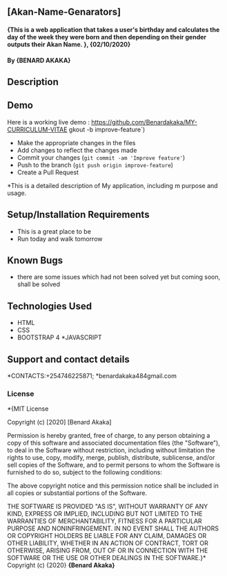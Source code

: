## [Akan-Name-Genarators]
#### {This is a web application that takes a user's birthday and calculates the day of the week they were born and then depending on their gender outputs their Akan Name. }, {02/10/2020}
#### By **{BENARD AKAKA}**
## Description
## Demo
Here is a working live demo : https://github.com/Benardakaka/MY-CURRICULUM-VITAE
gkout -b improve-feature`)
- Make the appropriate changes in the files
- Add changes to reflect the changes made
- Commit your changes (`git commit -am 'Improve feature'`)
- Push to the branch (`git push origin improve-feature`)
- Create a Pull Request 

*This is a detailed description of My application, including m purpose and usage.
## Setup/Installation Requirements
* This is a great place to be
* Run today and walk tomorrow
## Known Bugs
* there are some issues which had not been solved yet but coming soon, shall be solved
## Technologies Used
* HTML
* CSS
* BOOTSTRAP 4
*JAVASCRIPT
## Support and contact details
*CONTACTS:+254746225871;
*benardakaka484gmail.com
### License
*{MIT License

Copyright (c) [2020] [Benard Akaka]

Permission is hereby granted, free of charge, to any person obtaining a copy
of this software and associated documentation files (the "Software"), to deal
in the Software without restriction, including without limitation the rights
to use, copy, modify, merge, publish, distribute, sublicense, and/or sell
copies of the Software, and to permit persons to whom the Software is
furnished to do so, subject to the following conditions:

The above copyright notice and this permission notice shall be included in all
copies or substantial portions of the Software.

THE SOFTWARE IS PROVIDED "AS IS", WITHOUT WARRANTY OF ANY KIND, EXPRESS OR
IMPLIED, INCLUDING BUT NOT LIMITED TO THE WARRANTIES OF MERCHANTABILITY,
FITNESS FOR A PARTICULAR PURPOSE AND NONINFRINGEMENT. IN NO EVENT SHALL THE
AUTHORS OR COPYRIGHT HOLDERS BE LIABLE FOR ANY CLAIM, DAMAGES OR OTHER
LIABILITY, WHETHER IN AN ACTION OF CONTRACT, TORT OR OTHERWISE, ARISING FROM,
OUT OF OR IN CONNECTION WITH THE SOFTWARE OR THE USE OR OTHER DEALINGS IN THE
SOFTWARE.}*
Copyright (c) {2020} **{Benard Akaka}**